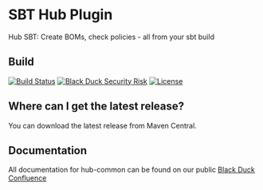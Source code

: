 # SBT Hub Plugin
Hub SBT: Create BOMs, check policies - all from your sbt build

## Build ##
[![Build Status](https://travis-ci.org/blackducksoftware/hub-sbt-plugin.svg?branch=master)](https://travis-ci.org/blackducksoftware/hub-sbt-plugin) [![Black Duck Security Risk](https://copilot.blackducksoftware.com/github/groups/blackducksoftware/locations/hub-sbt-plugin/public/results/branches/master/badge-risk.svg)](https://copilot.blackducksoftware.com/github/groups/blackducksoftware/locations/hub-sbt-plugin/public/results/branches/master) [![License](https://img.shields.io/badge/License-Apache%202.0-blue.svg)](https://opensource.org/licenses/Apache-2.0)

## Where can I get the latest release? ##
You can download the latest release from Maven Central.

## Documentation ##
All documentation for hub-common can be found on our public [Black Duck Confluence](https://blackducksoftware.atlassian.net/wiki/display/INTDOCS/)
